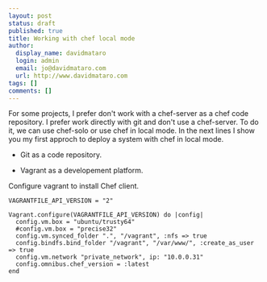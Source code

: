 ```yaml
---
layout: post
status: draft
published: true
title: Working with chef local mode
author:
  display_name: davidmataro
  login: admin
  email: jo@davidmataro.com
  url: http://www.davidmataro.com
tags: []
comments: []
---
```

For some projects, I prefer don't work with a chef-server as a chef code repository. I prefer work directly with git and don't use a chef-server. To do it, we can use chef-solo or use chef in local mode. In the next lines I show you my first approch to deploy a system with chef in local mode.

- Git as a code repository.

- Vagrant as a developement platform.

Configure vagrant to install Chef client.


```
VAGRANTFILE_API_VERSION = "2"

Vagrant.configure(VAGRANTFILE_API_VERSION) do |config|
  config.vm.box = "ubuntu/trusty64"
  #config.vm.box = "precise32"
  config.vm.synced_folder ".", "/vagrant", :nfs => true
  config.bindfs.bind_folder "/vagrant", "/var/www/", :create_as_user => true
  config.vm.network "private_network", ip: "10.0.0.31"
  config.omnibus.chef_version = :latest
end
```






